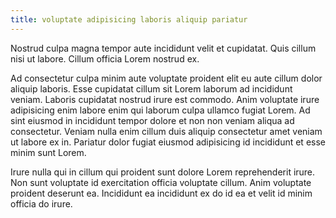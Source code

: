 ```yaml
---
title: voluptate adipisicing laboris aliquip pariatur
---
```


Nostrud culpa magna tempor aute incididunt velit et cupidatat. Quis cillum nisi ut labore. Cillum officia Lorem nostrud ex.

Ad consectetur culpa minim aute voluptate proident elit eu aute cillum dolor aliquip laboris. Esse cupidatat cillum sit Lorem laborum ad incididunt veniam. Laboris cupidatat nostrud irure est commodo. Anim voluptate irure adipisicing enim labore enim qui laborum culpa ullamco fugiat Lorem. Ad sint eiusmod in incididunt tempor dolore et non non veniam aliqua ad consectetur. Veniam nulla enim cillum duis aliquip consectetur amet veniam ut labore ex in. Pariatur dolor fugiat eiusmod adipisicing id incididunt et esse minim sunt Lorem.

Irure nulla qui in cillum qui proident sunt dolore Lorem reprehenderit irure. Non sunt voluptate id exercitation officia voluptate cillum. Anim voluptate proident deserunt ea. Incididunt ea incididunt ex do id ea et velit id minim officia do irure.
